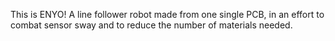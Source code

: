 This is ENYO! A line follower robot made from one single PCB, in an effort to combat sensor sway and to reduce the number of materials needed.
